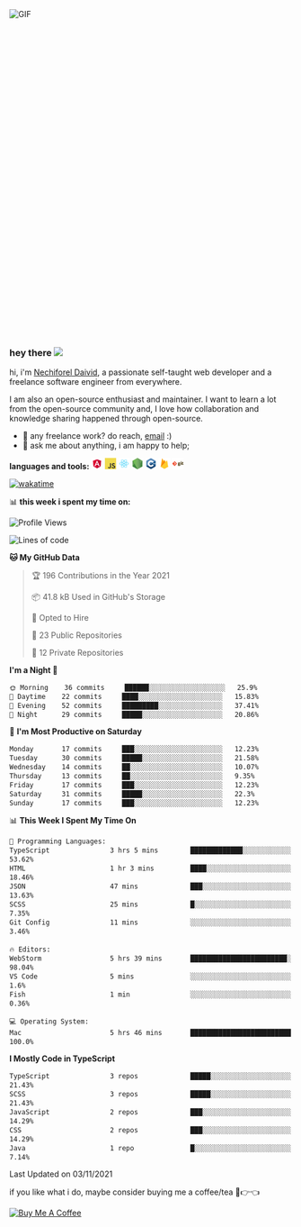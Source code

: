   <img align="right" alt="GIF" src="https://github.com/NsdHSO/profile/blob/main/project-app.gif" width="100%" height="600" />


### hey there <img src="https://media.giphy.com/media/hvRJCLFzcasrR4ia7z/giphy.gif" width="25px">



hi, i'm [Nechiforel Daivid](https://github.com/NsdHSO/NsdHSO/blob/main/README.md), a passionate self-taught web developer and a freelance software engineer from everywhere.

I am also an open-source enthusiast and maintainer. I want to learn a lot from the open-source community and, I love how collaboration and knowledge sharing happened through open-source.

- 💼  any freelance work? do reach, [email](nechiforelsamuel@yahoo.com) :)
- 💬  ask me about anything, i am happy to help;

**languages and tools:**
<code><img height="20" src="https://raw.githubusercontent.com/github/explore/80688e429a7d4ef2fca1e82350fe8e3517d3494d/topics/angular/angular.png"></code>
<code><img height="20" src="https://raw.githubusercontent.com/github/explore/80688e429a7d4ef2fca1e82350fe8e3517d3494d/topics/javascript/javascript.png"></code>
<code><img height="20" src="https://raw.githubusercontent.com/github/explore/80688e429a7d4ef2fca1e82350fe8e3517d3494d/topics/react/react.png"></code>
<code><img height="20" src="https://raw.githubusercontent.com/github/explore/80688e429a7d4ef2fca1e82350fe8e3517d3494d/topics/nodejs/nodejs.png"></code>
<code><img height="20" src="https://raw.githubusercontent.com/github/explore/80688e429a7d4ef2fca1e82350fe8e3517d3494d/topics/cpp/cpp.png"></code>
<code><img height="20" src="https://raw.githubusercontent.com/github/explore/80688e429a7d4ef2fca1e82350fe8e3517d3494d/topics/firebase/firebase.png"></code>
<code><img height="20" src="https://raw.githubusercontent.com/github/explore/80688e429a7d4ef2fca1e82350fe8e3517d3494d/topics/git/git.png"></code>

[![wakatime](https://wakatime.com/badge/github/NsdHSO/vorkurt.svg)](https://wakatime.com/badge/github/NsdHSO/vorkurt)



📊 **this week i spent my time on:**
<!--START_SECTION:waka-->
![Profile Views](http://img.shields.io/badge/Profile%20Views-0-blue)

![Lines of code](https://img.shields.io/badge/From%20Hello%20World%20I%27ve%20Written-2.2%20million%20lines%20of%20code-blue)

**🐱 My GitHub Data** 

> 🏆 196 Contributions in the Year 2021
 > 
> 📦 41.8 kB Used in GitHub's Storage 
 > 
> 💼 Opted to Hire
 > 
> 📜 23 Public Repositories 
 > 
> 🔑 12 Private Repositories  
 > 
**I'm a Night 🦉** 

```text
🌞 Morning    36 commits     ██████░░░░░░░░░░░░░░░░░░░   25.9% 
🌆 Daytime    22 commits     ████░░░░░░░░░░░░░░░░░░░░░   15.83% 
🌃 Evening    52 commits     █████████░░░░░░░░░░░░░░░░   37.41% 
🌙 Night      29 commits     █████░░░░░░░░░░░░░░░░░░░░   20.86%

```
📅 **I'm Most Productive on Saturday** 

```text
Monday       17 commits     ███░░░░░░░░░░░░░░░░░░░░░░   12.23% 
Tuesday      30 commits     █████░░░░░░░░░░░░░░░░░░░░   21.58% 
Wednesday    14 commits     ██░░░░░░░░░░░░░░░░░░░░░░░   10.07% 
Thursday     13 commits     ██░░░░░░░░░░░░░░░░░░░░░░░   9.35% 
Friday       17 commits     ███░░░░░░░░░░░░░░░░░░░░░░   12.23% 
Saturday     31 commits     █████░░░░░░░░░░░░░░░░░░░░   22.3% 
Sunday       17 commits     ███░░░░░░░░░░░░░░░░░░░░░░   12.23%

```


📊 **This Week I Spent My Time On** 

```text
💬 Programming Languages: 
TypeScript               3 hrs 5 mins        █████████████░░░░░░░░░░░░   53.62% 
HTML                     1 hr 3 mins         ████░░░░░░░░░░░░░░░░░░░░░   18.46% 
JSON                     47 mins             ███░░░░░░░░░░░░░░░░░░░░░░   13.63% 
SCSS                     25 mins             █░░░░░░░░░░░░░░░░░░░░░░░░   7.35% 
Git Config               11 mins             ░░░░░░░░░░░░░░░░░░░░░░░░░   3.46%

🔥 Editors: 
WebStorm                 5 hrs 39 mins       ████████████████████████░   98.04% 
VS Code                  5 mins              ░░░░░░░░░░░░░░░░░░░░░░░░░   1.6% 
Fish                     1 min               ░░░░░░░░░░░░░░░░░░░░░░░░░   0.36%

💻 Operating System: 
Mac                      5 hrs 46 mins       █████████████████████████   100.0%

```

**I Mostly Code in TypeScript** 

```text
TypeScript               3 repos             █████░░░░░░░░░░░░░░░░░░░░   21.43% 
SCSS                     3 repos             █████░░░░░░░░░░░░░░░░░░░░   21.43% 
JavaScript               2 repos             ███░░░░░░░░░░░░░░░░░░░░░░   14.29% 
CSS                      2 repos             ███░░░░░░░░░░░░░░░░░░░░░░   14.29% 
Java                     1 repo              █░░░░░░░░░░░░░░░░░░░░░░░░   7.14%

```



 Last Updated on 03/11/2021
<!--END_SECTION:waka-->

if you like what i do, maybe consider buying me a coffee/tea 🥺👉👈

<a href="https://www.buymeacoffee.com/HSOD" target="_blank"><img src="https://cdn.buymeacoffee.com/buttons/v2/default-red.png" alt="Buy Me A Coffee" width="150" ></a>



